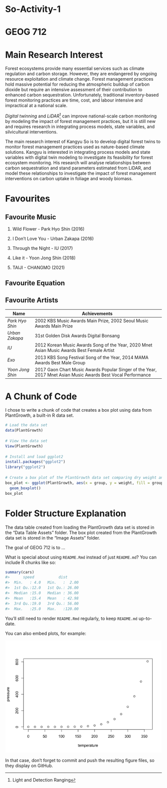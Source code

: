 So-Activity-1
================

<!-- README.md is generated from README.Rmd. Please edit that file -->

# GEOG 712

<!-- badges: start -->
<!-- badges: end -->

# Main Research Interest

Forest ecosystems provide many essential services such as climate
regulation and carbon storage. However, they are endangered by ongoing
resource exploitation and climate change. Forest management practices
hold massive potential for reducing the atmospheric buildup of carbon
dioxide but require an intensive assessment of their contribution to
enhanced carbon sequestration. Unfortunately, traditional
inventory-based forest monitoring practices are time, cost, and labour
intensive and impractical at a national scale.

*Digital twinning* and *LiDAR*[^1] can improve national-scale carbon
monitoring by modeling the impact of forest management practices, but it
is still new and requires research in integrating process models, state
variables, and silvicultural interventions.

The main research interest of Kangyu So is to develop digital forest
twins to monitor forest management practices used as nature-based
climate solutions. Kangyu is interested in integrating process models
and state variables with digital twin modeling to investigate its
feasibility for forest ecosystem monitoring. His research will analyse
relationships between carbon sequestration and stand parameters
estimated from LiDAR, and model these relationships to investigate the
impact of forest management interventions on carbon uptake in foliage
and woody biomass.

# Favourites

## Favourite Music

1.  Wild Flower - Park Hyo Shin (2016)

2.  I Don’t Love You - Urban Zakapa (2016)

3.  Through the Night - IU (2017)

4.  Like it - Yoon Jong Shin (2018)

5.  TAIJI - CHANGMO (2021)

## Favourite Equation

## Favourite Artists

| **Name**         | **Achievements**                                                                                             |
|------------------|--------------------------------------------------------------------------------------------------------------|
| *Park Hyo Shin*  | 2002 KBS Music Awards Main Prize, 2002 Seoul Music Awards Main Prize                                         |
| *Urban Zakapa*   | 31st Golden Disk Awards Digital Bonsang                                                                      |
| *IU*             | 2012 Korean Music Awards Song of the Year, 2020 Mnet Asian Music Awards Best Female Artist                   |
| *Exo*            | 2013 KBS Song Festival Song of the Year, 2014 MAMA Awards Best Male Group                                    |
| *Yoon Jong Shin* | 2017 Gaon Chart Music Awards Popular Singer of the Year, 2017 Mnet Asian Music Awards Best Vocal Performance |

# A Chunk of Code

I chose to write a chunk of code that creates a box plot using data from
PlantGrowth, a built-in R data set.

``` r
# Load the data set
data(PlantGrowth)

# View the data set
View(PlantGrowth)

# Install and load ggplot2
install.packages("ggplot2")
library("ggplot2")

# Create a box plot of the PlantGrowth data set comparing dry weight and treatment condition
box_plot <- ggplot(PlantGrowth, aes(x = group, y = weight, fill = group)) +
  geom_boxplot()
box_plot
```

# Folder Structure Explanation

The data table created from loading the PlantGrowth data set is stored
in the “Data Table Assets” folder. The box plot created from the
PlantGrowth data set is stored in the “Image Assets” folder.

The goal of GEOG 712 is to …

What is special about using `README.Rmd` instead of just `README.md`?
You can include R chunks like so:

``` r
summary(cars)
#>      speed           dist       
#>  Min.   : 4.0   Min.   :  2.00  
#>  1st Qu.:12.0   1st Qu.: 26.00  
#>  Median :15.0   Median : 36.00  
#>  Mean   :15.4   Mean   : 42.98  
#>  3rd Qu.:19.0   3rd Qu.: 56.00  
#>  Max.   :25.0   Max.   :120.00
```

You’ll still need to render `README.Rmd` regularly, to keep `README.md`
up-to-date.

You can also embed plots, for example:

![](README_files/figure-gfm/pressure-1.png)<!-- -->

In that case, don’t forget to commit and push the resulting figure
files, so they display on GitHub.

[^1]: Light and Detection Ranging

